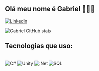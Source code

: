 ## Olá meu nome é Gabriel 🧑🏻‍💻

[![Linkedin](https://img.shields.io/badge/LinkedIn-0077B5?style=for-the-badge&logo=linkedin&logoColor=white)](https://www.linkedin.com/in/gabriel-gianini-69201220b?utm_source=share&utm_campaign=share_via&utm_content=profile&utm_medium=android_app)

![Gabriel GitHub stats](https://github-readme-stats.vercel.app/api?username=gabriel-gianini&show_icons=true&theme=dracula)

## Tecnologias que uso:

<div style="display: inline_block">
<br/>
  <img alt="C#" src="https://img.shields.io/badge/C%23-239120?style=for-the-badge&logo=c-sharp&logoColor=white"/>
  <img alt="Unity" src="https://img.shields.io/badge/Unity-100000?style=for-the-badge&logo=unity&logoColor=white"/>
  <img alt=".Net" src="https://img.shields.io/badge/.NET-5C2D91?style=for-the-badge&logo=.net&logoColor=white"/>
  <img alt="SQL" src="https://img.shields.io/badge/MySQL-00000F?style=for-the-badge&logo=mysql&logoColor=white"/>
</div>
